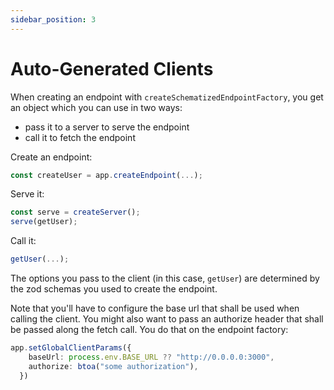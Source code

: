 ```yaml
---
sidebar_position: 3
---
```


# Auto-Generated Clients

When creating an endpoint with `createSchematizedEndpointFactory`, you get an object which you can use in two ways:

- pass it to a server to serve the endpoint
- call it to fetch the endpoint

Create an endpoint:

```TypeScript
const createUser = app.createEndpoint(...);
```

Serve it:

```TypeScript
const serve = createServer();
serve(getUser);
```

Call it:

```TypeScript
getUser(...);
```

The options you pass to the client (in this case, `getUser`) are determined by the zod schemas you used to create the endpoint.

Note that you'll have to configure the base url that shall be used when calling the client. You might also want to pass an authorize header that shall be passed along the fetch call. You do that on the endpoint factory:

```TypeScript
app.setGlobalClientParams({
    baseUrl: process.env.BASE_URL ?? "http://0.0.0.0:3000",
    authorize: btoa("some authorization"),
  })
```
